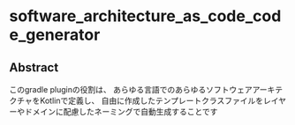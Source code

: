 # software_architecture_as_code_code_generator

## Abstract
このgradle pluginの役割は、
あらゆる言語でのあらゆるソフトウェアアーキテクチャをKotlinで定義し、
自由に作成したテンプレートクラスファイルをレイヤーやドメインに配慮したネーミングで自動生成することです

